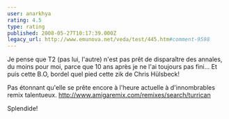 ```yaml
---
user: anarkhya
rating: 4.5
type: rating
published: 2008-05-27T10:17:39.000Z
legacy_url: http://www.emunova.net/veda/test/445.htm#comment-9598
---
```

Je pense que T2 (pas lui, l'autre) n'est pas prêt de disparaître des annales, du moins pour moi, parce que 10 ans après je ne l'ai toujours pas fini...
Et puis cette B.O, bordel quel pied cette zik de Chris Hülsbeck!

Pas étonnant qu'elle se prête encore à l'heure actuelle à d'innombrables remix talentueux.
http://www.amigaremix.com/remixes/search/turrican

Splendide!